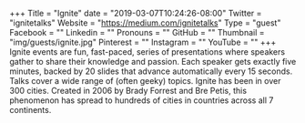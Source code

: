 +++
Title = "Ignite"
date = "2019-03-07T10:24:26-08:00"
Twitter = "ignitetalks"
Website = "https://medium.com/ignitetalks"
Type = "guest"
Facebook = ""
Linkedin = ""
Pronouns = ""
GitHub = ""
Thumbnail = "img/guests/ignite.jpg"
Pinterest = ""
Instagram = ""
YouTube = ""
+++
Ignite events are fun, fast-paced, series of presentations where speakers gather to share their knowledge and passion. Each speaker gets exactly five minutes, backed by 20 slides that advance automatically every 15 seconds. Talks cover a wide range of (often geeky) topics. Ignite has been in over 300 cities. Created in 2006 by Brady Forrest and Bre Petis, this phenomenon has spread to hundreds of cities in countries across all 7 continents.
